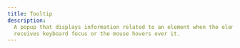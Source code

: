 ```yaml
---
title: Tooltip
description:
  A popup that displays information related to an element when the element
  receives keyboard focus or the mouse hovers over it.
---
```

